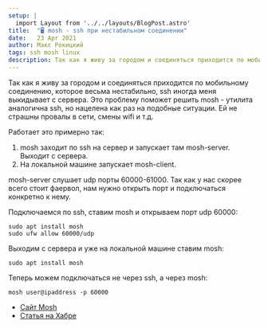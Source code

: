 ```yaml
---
setup: |
  import Layout from '../../layouts/BlogPost.astro'
title:  "🖥️ mosh - ssh при нестабильном соединении"
date:   23 Apr 2021
author: Макс Рокицкий
tags: ssh mosh linux
description: Так как я живу за городом и соединяться приходится по мобильному соединению, которое весьма нестабильно, ssh иногда меня выкидывает с сервера. Это проблему поможет решить mosh - утилита аналогична ssh, но нацелена как раз на подобные ситуации. Ей не страшны провалы в сети, смены wifi и т.д.
---
```


Так как я живу за городом и соединяться приходится по мобильному соединению, которое весьма нестабильно, ssh иногда меня выкидывает с сервера. Это проблему поможет решить mosh - утилита аналогична ssh, но нацелена как раз на подобные ситуации. Ей не страшны провалы в сети, смены wifi и т.д.

Работает это примерно так:

1. mosh заходит по ssh на сервер и запускает там mosh-server. Выходит с сервера.
2. На локальной машине запускает mosh-client.

mosh-server слушает udp порты 60000-61000. Так как у нас скорее всего стоит фаервол, нам нужно открыть порт и подключаться конкретно к нему.

Подключаемся по ssh, ставим mosh и открываем порт udp 60000:

```
sudo apt install mosh
sudo ufw allow 60000/udp
```

Выходим с сервера и уже на локальной машине ставим mosh:

```
sudo apt install mosh
```

Теперь можем подключаться не через ssh, а через mosh:

```
mosh user@ipaddress -p 60000
```

* [Сайт Mosh](https://mosh.org/)
* [Статья на Хабре](https://habr.com/ru/post/243651/)

